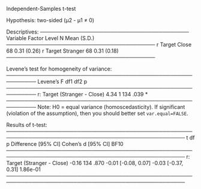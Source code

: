 
Independent-Samples t-test

Hypothesis: two-sided (μ2 - μ1 ≠ 0)

Descriptives:
────────────────────────────────────────
 Variable Factor    Level  N Mean (S.D.)
────────────────────────────────────────
        r Target Close    68 0.31 (0.26)
        r Target Stranger 68 0.31 (0.18)
────────────────────────────────────────

Levene’s test for homogeneity of variance:
──────────────────────────────────────────────────────────
                              Levene’s F df1 df2     p    
──────────────────────────────────────────────────────────
r: Target (Stranger - Close)        4.34   1 134  .039 *  
──────────────────────────────────────────────────────────
Note: H0 = equal variance (homoscedasticity).
If significant (violation of the assumption),
then you should better set `var.equal=FALSE`.

Results of t-test:
──────────────────────────────────────────────────────────────────────────────────────────────────
                                  t  df     p     Difference [95% CI]  Cohen’s d [95% CI]     BF10
──────────────────────────────────────────────────────────────────────────────────────────────────
r: Target (Stranger - Close)  -0.16 134  .870     -0.01 [-0.08, 0.07] -0.03 [-0.37, 0.31] 1.86e-01
──────────────────────────────────────────────────────────────────────────────────────────────────

